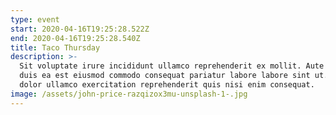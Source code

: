 ```yaml
---
type: event
start: 2020-04-16T19:25:28.522Z
end: 2020-04-16T19:25:28.540Z
title: Taco Thursday
description: >-
  Sit voluptate irure incididunt ullamco reprehenderit ex mollit. Aute elit sit
  duis ea est eiusmod commodo consequat pariatur labore labore sint ut. Aliqua
  dolor ullamco exercitation reprehenderit quis nisi enim consequat.
image: /assets/john-price-razqizox3mu-unsplash-1-.jpg
---
```

